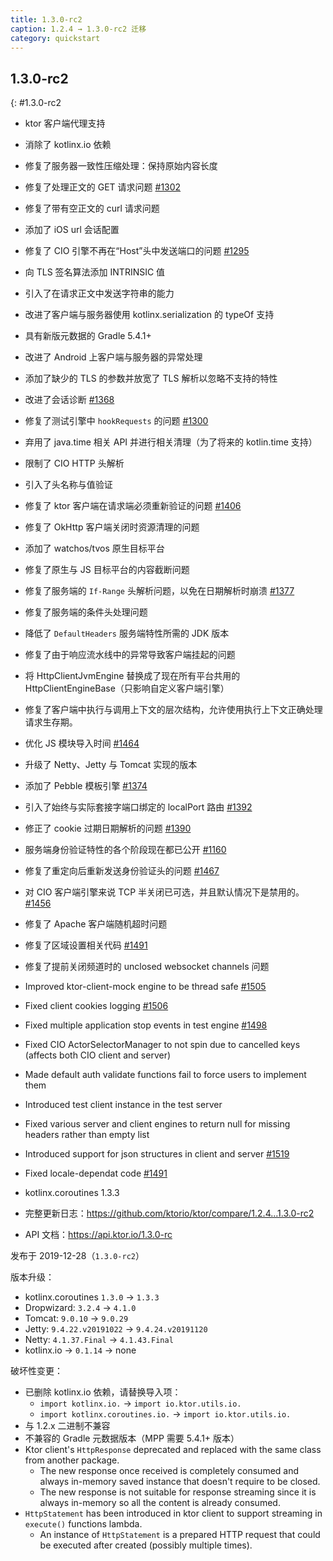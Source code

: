 ```yaml
---
title: 1.3.0-rc2
caption: 1.2.4 → 1.3.0-rc2 迁移
category: quickstart
---
```


## 1.3.0-rc2
{: #1.3.0-rc2

* ktor 客户端代理支持
* 消除了 kotlinx.io 依赖
* 修复了服务器一致性压缩处理：保持原始内容长度
* 修复了处理正文的 GET 请求问题 [#1302](https://github.com/ktorio/ktor/issues/1202)
* 修复了带有空正文的 curl 请求问题
* 添加了 iOS url 会话配置
* 修复了 CIO 引擎不再在“Host”头中发送端口的问题 [#1295](https://github.com/ktorio/ktor/issues/1295)
* 向 TLS 签名算法添加 INTRINSIC 值
* 引入了在请求正文中发送字符串的能力
* 改进了客户端与服务器使用 kotlinx.serialization 的 typeOf 支持
* 具有新版元数据的 Gradle 5.4.1+
* 改进了 Android 上客户端与服务器的异常处理
* 添加了缺少的 TLS 的参数并放宽了 TLS 解析以忽略不支持的特性
* 改进了会话诊断 [#1368](https://github.com/ktorio/ktor/issues/1368)
* 修复了测试引擎中 `hookRequests` 的问题 [#1300](https://github.com/ktorio/ktor/issues/1300)
* 弃用了 java.time 相关 API 并进行相关清理（为了将来的 kotlin.time 支持）
* 限制了 CIO HTTP 头解析
* 引入了头名称与值验证
* 修复了 ktor 客户端在请求端必须重新验证的问题 [#1406](https://github.com/ktorio/ktor/issues/1406)
* 修复了 OkHttp 客户端关闭时资源清理的问题
* 添加了 watchos/tvos 原生目标平台
* 修复了原生与 JS 目标平台的内容截断问题
* 修复了服务端的 `If-Range` 头解析问题，以免在日期解析时崩溃 [#1377](https://github.com/ktorio/ktor/issues/1377)
* 修复了服务端的条件头处理问题
* 降低了 `DefaultHeaders` 服务端特性所需的 JDK 版本
* 修复了由于响应流水线中的异常导致客户端挂起的问题
* 将 HttpClientJvmEngine 替换成了现在所有平台共用的 HttpClientEngineBase（只影响自定义客户端引擎）
* 修复了客户端中执行与调用上下文的层次结构，允许使用执行上下文正确处理请求生存期。
* 优化 JS 模块导入时间 [#1464](https://github.com/ktorio/ktor/issues/1464)
* 升级了 Netty、Jetty 与 Tomcat 实现的版本
* 添加了 Pebble 模板引擎 [#1374](https://github.com/ktorio/ktor/issues/1374)
* 引入了始终与实际套接字端口绑定的 localPort 路由 [#1392](https://github.com/ktorio/ktor/issues/1392)
* 修正了 cookie 过期日期解析的问题 [#1390](https://github.com/ktorio/ktor/issues/1390)
* 服务端身份验证特性的各个阶段现在都已公开 [#1160](https://github.com/ktorio/ktor/issues/1160)
* 修复了重定向后重新发送身份验证头的问题 [#1467](https://github.com/ktorio/ktor/issues/1467)
* 对 CIO 客户端引擎来说 TCP 半关闭已可选，并且默认情况下是禁用的。 [#1456](https://github.com/ktorio/ktor/issues/1456)
* 修复了 Apache 客户端随机超时问题
* 修复了区域设置相关代码 [#1491](https://github.com/ktorio/ktor/issues/1491)
* 修复了提前关闭频道时的 unclosed websocket channels 问题
* Improved ktor-client-mock engine to be thread safe [#1505](https://github.com/ktorio/ktor/issues/1505)
* Fixed client cookies logging [#1506](https://github.com/ktorio/ktor/issues/1506)
* Fixed multiple application stop events in test engine [#1498](https://github.com/ktorio/ktor/issues/1498)
* Fixed CIO ActorSelectorManager to not spin due to cancelled keys (affects both CIO client and server)
* Made default auth validate functions fail to force users to implement them
* Introduced test client instance in the test server
* Fixed various server and client engines to return null for missing headers rather than empty list
* Introduced support for json structures in client and server [#1519](https://github.com/ktorio/ktor/issues/1519)
* Fixed locale-dependat code [#1491](https://github.com/ktorio/ktor/issues/1491)
* kotlinx.coroutines 1.3.3

* 完整更新日志：<https://github.com/ktorio/ktor/compare/1.2.4...1.3.0-rc2>
* API 文档：<https://api.ktor.io/1.3.0-rc>

发布于 2019-12-28（`1.3.0-rc2`）

版本升级：
* kotlinx.coroutines `1.3.0` -> `1.3.3`
* Dropwizard: `3.2.4` -> `4.1.0`
* Tomcat: `9.0.10` -> `9.0.29`
* Jetty: `9.4.22.v20191022` -> `9.4.24.v20191120`
* Netty: `4.1.37.Final` -> `4.1.43.Final`
* kotlinx.io -> `0.1.14` -> none

破坏性变更：
* 已删除 kotlinx.io 依赖，请替换导入项：
    * `import kotlinx.io.` -> `import io.ktor.utils.io.`
    * `import kotlinx.coroutines.io.` -> `import io.ktor.utils.io.`
* 与 1.2.x 二进制不兼容
* 不兼容的 Gradle 元数据版本（MPP 需要 5.4.1+ 版本）
* Ktor client's `HttpResponse` deprecated and replaced with the same class from another package.
  * The new response once received is completely consumed and always in-memory saved instance that doesn't require to be closed.
  * The new response is not suitable for response streaming since it is always in-memory so all the content is already consumed.
* `HttpStatement` has been introduced in ktor client to support streaming in `execute()` functions lambda.
  * An instance of `HttpStatement` is a prepared HTTP request that could be executed after created (possibly multiple times).

